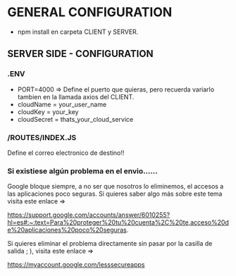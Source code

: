 # GENERAL CONFIGURATION

- npm install en carpeta CLIENT y SERVER.

## SERVER SIDE -  CONFIGURATION

### .ENV
- PORT=4000 => Define el puerto que quieras, pero recuerda variarlo tambien en la llamada axios del CLIENT.
- cloudName = your_user_name
- cloudKey = your_key
- cloudSecret = thats_your_cloud_service

### /ROUTES/INDEX.JS
Define el correo electronico de destino!!

### Si existiese algún problema en el envio......

Google bloque siempre, a no ser que nosotros lo eliminemos, el accesos a las aplicaciones poco seguras. Si quieres saber algo más sobre este tema visita este enlace =>

https://support.google.com/accounts/answer/6010255?hl=es#:~:text=Para%20proteger%20tu%20cuenta%2C%20te,acceso%20de%20aplicaciones%20poco%20seguras.

Si quieres eliminar el problema directamente sin pasar por la casilla de salida ; ), visita este enlace =>

https://myaccount.google.com/lesssecureapps


